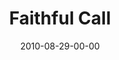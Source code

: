 ---
layout: message
category: message
series: "The Faithful"
title: "Faithful Call"
date: 2010-08-29-00-00
message_id: 635
audio: "http://s3.amazonaws.com/crossroads-media/messages/audio/TheFaithful03.mp3"
audio-duration: "46:37"
program: "http://s3.amazonaws.com/crossroads-media/documents/08_28-29_10Program.pdf"
description: "Brian Tome talks about how the faithful respond to God's call."
video: "http://s3.amazonaws.com/crossroads-media/messages/video/TheFaithful03.mp4"
video-duration: "46:37"
video-image: "http://s3.amazonaws.com/crossroads-media/images/TheFaithful03_still.jpg"
explicit: false
---